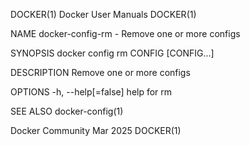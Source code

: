 DOCKER(1)							      Docker User Manuals							     DOCKER(1)

NAME
       docker-config-rm - Remove one or more configs

SYNOPSIS
       docker config rm CONFIG [CONFIG...]

DESCRIPTION
       Remove one or more configs

OPTIONS
       -h, --help[=false]      help for rm

SEE ALSO
       docker-config(1)

Docker Community							   Mar 2025								     DOCKER(1)
